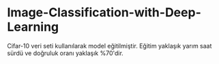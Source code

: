 # Image-Classification-with-Deep-Learning 

Cifar-10 veri seti kullanılarak model eğitilmiştir. Eğitim yaklaşık yarım saat sürdü ve doğruluk oranı yaklaşık %70'dir.

